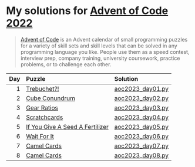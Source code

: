 # My solutions for [Advent of Code 2022](https://adventofcode.com/2023)

> [Advent of Code](https://adventofcode.com/2023/about) is an Advent calendar of small
> programming puzzles for a variety of skill sets and skill levels that can be solved in
> any programming language you like. People use them as a speed contest, interview prep,
> company training, university coursework, practice problems, or to challenge each other.

| Day | Puzzle                                                                | Solution                             |
| --: | :-------------------------------------------------------------------- | :----------------------------------- |
|   1 | [Trebuchet?!](https://adventofcode.com/2023/day/1)                    | [aoc2023_day01.py](aoc2023_day01.py) |
|   2 | [Cube Conundrum](https://adventofcode.com/2023/day/2)                 | [aoc2023_day02.py](aoc2023_day02.py) |
|   3 | [Gear Ratios](https://adventofcode.com/2023/day/3)                    | [aoc2023_day03.py](aoc2023_day03.py) |
|   4 | [Scratchcards](https://adventofcode.com/2023/day/4)                   | [aoc2023_day04.py](aoc2023_day04.py) |
|   5 | [If You Give A Seed A Fertilizer](https://adventofcode.com/2023/day/5)| [aoc2023_day05.py](aoc2023_day05.py) |
|   6 | [Wait For It](https://adventofcode.com/2023/day/6)                    | [aoc2023_day06.py](aoc2023_day06.py) |
|   7 | [Camel Cards](https://adventofcode.com/2023/day/7)                    | [aoc2023_day07.py](aoc2023_day07.py) |
|   8 | [Camel Cards](https://adventofcode.com/2023/day/8)                    | [aoc2023_day08.py](aoc2023_day08.py) |
